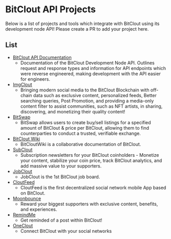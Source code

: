 # BitClout API Projects

Below is a list of projects and tools which integrate with BitClout using its development node API! Please create a PR to add your project here.

## List
- [BitClout API Documentation](https://github.com/HPaulson/BitClout/tree/master/docs)
  - Documentation of the BitClout Development Node API. Outlines request and response types and information for API endpoints which were reverse engineered, making development with the API easier for engineers.
- [ImgClout](https://ImgClout.com)
  - Bringing modern social media to the BitClout Blockchain with off-chain data such as exclusive content, personalized feeds, Better searching queries, Post Promotion, and providing a media-only content filter to assist communities, such as NFT artists, in sharing, discovering, and monetizing their quality content!
- [BitSwap](https://bitswap.network/)
  - BitSwap allows users to create buy/sell listings for a specified amount of BitClout & price per BitClout, allowing them to find counterparties to conduct a trusted, verifiable exchange. 
- [BitClout Wiki](https://bitcloutwiki.org/)
  - BitCloutWiki is a collaborative documentation of BitClout.
- [SubClout](https://www.subclout.com/)
  -  Subscription newsletters for your BitClout coinholders - Monetize your content, stabilize your coin price, track BitClout analytics, and add massive value to your supporters.
- [JobClout](https://jobclout.me/)
  - JobClout is the 1st BitClout job board.
- [CloutFeed](https://clouttechnologies.com/)
  - CloutFeed is the first decentralized social network mobile App based on BitClout.
- [Moonbounce](https://getmoonbounce.com)
  - Reward your biggest supporters with exclusive content, benefits, and experiences.
- [RemindMe](https://bitclout.com/u/remindme)
  - Get reminded of a post within BitClout!
- [OneClout](https://oneclot.net)
  - Connect BitClout with your social networks
